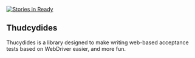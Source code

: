 [![Stories in Ready](https://badge.waffle.io/thucydides-webtests/thucydides.png?label=ready&title=Ready)](https://waffle.io/thucydides-webtests/thucydides)
## Thudcydides


Thucydides is a library designed to make writing web-based acceptance tests based on WebDriver easier, and more fun.
